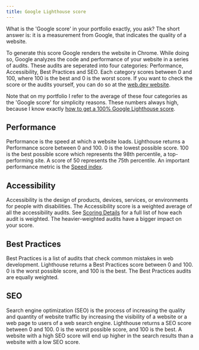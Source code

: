 ```yaml
---
title: Google Lighthouse score
---
```


What is the 'Google score' in your portfolio exactly, you ask? The short answer is: it is a measurement from Google, that indicates the quality of a website.

To generate this score Google renders the website in Chrome. While doing so, Google analyzes the code and performance of your website in a series of audits. These audits are seperated into four categories: Performance, Accessibility, Best Practices and SEO. Each category scores between 0 and 100, where 100 is the best and 0 is the worst score. If you want to check the score or the audits yourself, you can do so at the [web.dev website](https://web.dev).

Note that on my portfolio I refer to the average of these four categories as the 'Google score' for simplicity reasons. These numbers always high, because I know exactly [how to get a 100% Google Lighthouse score](/blog/how-to-get-a100-google-lighthouse-score/).

## Performance

Performance is the speed at which a website loads. Lighthouse returns a Performance score between 0 and 100. 0 is the lowest possible score. 100 is the best possible score which represents the 98th percentile, a top-performing site. A score of 50 represents the 75th percentile. An important performance metric is the [Speed index](/blog/speed-index-explained/).

## Accessibility

Accessibility is the design of products, devices, services, or environments for people with disabilities. The Accessibility score is a weighted average of all the accessibility audits. See [Scoring Details](https://developers.google.com/web/tools/lighthouse/v3/scoring) for a full list of how each audit is weighted. The heavier-weighted audits have a bigger impact on your score. 

## Best Practices

Best Practices is a list of audits that check common mistakes in web development. Lighthouse returns a Best Practices score between 0 and 100. 0 is the worst possible score, and 100 is the best. The Best Practices audits are equally weighted.

## SEO

Search engine optimization (SEO) is the process of increasing the quality and quantity of website traffic by increasing the visibility of a website or a web page to users of a web search engine. Lighthouse returns a SEO score between 0 and 100. 0 is the worst possible score, and 100 is the best. A website with a high SEO score will end up higher in the search results than a website with a low SEO score.